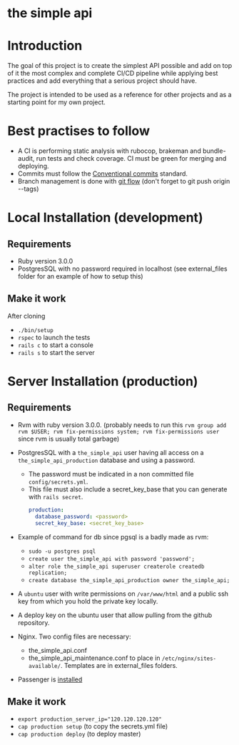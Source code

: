 # the simple api
# Introduction
The goal of this project is to create the simplest API possible and add on top of it the most complex and complete CI/CD pipeline while applying best practices and add everything that a serious project should have. 

The project is intended to be used as a reference for other projects and as a starting point for my own project.

# Best practises to follow
- A CI is performing static analysis with rubocop, brakeman and bundle-audit, run tests and check coverage. CI must be green for merging and deploying.
- Commits must follow the [Conventional commits](https://www.conventionalcommits.org/en/v1.0.0/) standard.
- Branch management is done with [git flow](https://levelup.gitconnected.com/introduction-to-git-flow-3ad331d097fa
  ) (don't forget to git push origin --tags)


# Local Installation (development)

## Requirements
- Ruby version 3.0.0
- PostgresSQL with no password required in localhost (see external_files folder for an example of how to setup this)

## Make it work
After cloning
- `./bin/setup`
- `rspec` to launch the tests
- `rails c` to start a console
- `rails s` to start the server

# Server Installation (production)

## Requirements
- Rvm with ruby version 3.0.0. (probably needs to run this `rvm group add rvm $USER; rvm fix-permissions system; rvm fix-permissions user` since rvm is usually total garbage)
- PostgresSQL with a `the_simple_api` user having all access on a `the_simple_api_production` database and using a password.
  - The password must be indicated in a non committed file `config/secrets.yml`.
  - This file must also include a secret_key_base that you can generate with `rails secret`.
    ```yml
    production:
      database_password: <password>
      secret_key_base: <secret_key_base>
    ```
    
- Example of command for db since pgsql is a badly made as rvm: 
  - `sudo -u postgres psql` 
  - `create user the_simple_api with password 'password';`
  - `alter role the_simple_api superuser createrole createdb replication;`
  - `create database the_simple_api_production owner the_simple_api;`


- A `ubuntu` user with write permissions on `/var/www/html` and a public ssh key from which you hold the private key locally.
- A deploy key on the ubuntu user that allow pulling from the github repository.
- Nginx. Two config files are necessary:
  - the_simple_api.conf
  - the_simple_api_maintenance.conf to place in `/etc/nginx/sites-available/`. Templates are in external_files folders.

- Passenger is [installed](https://www.phusionpassenger.com/docs/advanced_guides/install_and_upgrade/nginx/install/oss/focal.html)

## Make it work
- `export production_server_ip="120.120.120.120"`
- `cap production setup` (to copy the secrets.yml file)
- `cap production deploy` (to deploy master)
